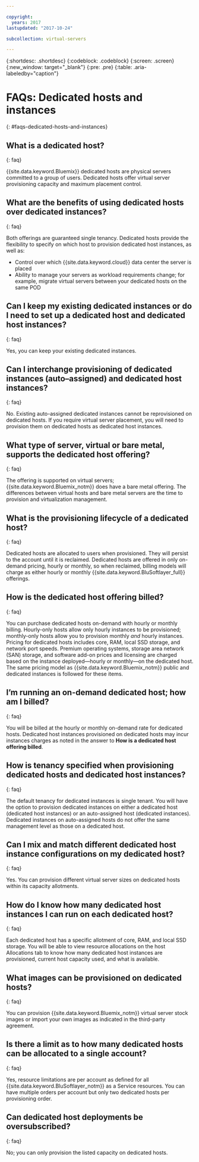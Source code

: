 ```yaml
---

copyright:
  years: 2017
lastupdated: "2017-10-24"

subcollection: virtual-servers

---
```


{:shortdesc: .shortdesc}
{:codeblock: .codeblock}
{:screen: .screen}
{:new_window: target="_blank"}
{:pre: .pre}
{:table: .aria-labeledby="caption"}


# FAQs: Dedicated hosts and instances
{: #faqs-dedicated-hosts-and-instances}

## What is a dedicated host?
{: faq}

{{site.data.keyword.Bluemix}} dedicated hosts are physical servers committed to a group of users. Dedicated hosts offer virtual server provisioning capacity and maximum placement control.

## What are the benefits of using dedicated hosts over dedicated instances?
{: faq}

Both offerings are guaranteed single tenancy. Dedicated hosts provide the flexibility to specify on which host to provision dedicated host instances, as well as:
   * Control over which {{site.data.keyword.cloud}} data center the server is placed
   * Ability to manage your servers as workload requirements change; for example, migrate virtual servers between your dedicated hosts on the same POD

## Can I keep my existing dedicated instances or do I need to set up a dedicated host and dedicated host instances?
{: faq}

Yes, you can keep your existing dedicated instances.

## Can I interchange provisioning of dedicated instances (auto–assigned) and dedicated host instances?
{: faq}

No. Existing auto-assigned dedicated instances cannot be reprovisioned on dedicated hosts. If you require virtual server placement, you will need to provision them on dedicated hosts as dedicated host instances.

## What type of server, virtual or bare metal, supports the dedicated host offering?
{: faq}

The offering is supported on virtual servers; {{site.data.keyword.Bluemix_notm}} does have a bare metal offering. The differences between virtual hosts and bare metal servers are the time to provision and virtualization management.

## What is the provisioning lifecycle of a dedicated host?
{: faq}

Dedicated hosts are allocated to users when provisioned. They will persist to the account until it is reclaimed. Dedicated hosts are offered in only on-demand pricing, hourly or monthly, so when reclaimed, billing models will charge as either hourly or monthly {{site.data.keyword.BluSoftlayer_full}} offerings.

## How is the dedicated host offering billed?
{: faq}

You can purchase dedicated hosts on-demand with hourly or monthly billing. Hourly-only hosts allow only hourly instances to be provisioned; monthly-only hosts allow you to provision monthly *and* hourly instances. Pricing for dedicated hosts includes core, RAM, local SSD storage, and network port speeds. Premium operating systems, storage area network (SAN) storage, and software add-on prices and licensing are charged based on the instance deployed—hourly or monthly—on the dedicated host. The same pricing model as {{site.data.keyword.Bluemix_notm}} public and dedicated instances is followed for these items.

## I’m running an on-demand dedicated host; how am I billed?
{: faq}

You will be billed at the hourly or monthly on-demand rate for dedicated hosts. Dedicated host instances provisioned on dedicated hosts may incur instances charges as noted in the answer to **How is a dedicated host offering billed**.

## How is tenancy specified when provisioning dedicated hosts and dedicated host instances?
{: faq}

The default tenancy for dedicated instances is single tenant. You will have the option to provision dedicated instances on either a dedicated host (dedicated host instances) or an auto-assigned host (dedicated instances). Dedicated instances on auto-assigned hosts do not offer the same management level as those on a dedicated host.

## Can I mix and match different dedicated host instance configurations on my dedicated host?
{: faq}

Yes. You can provision different virtual server sizes on dedicated hosts within its capacity allotments.

## How do I know how many dedicated host instances I can run on each dedicated host?
{: faq}

Each dedicated host has a specific allotment of core, RAM, and local SSD storage. You will be able to view resource allocations on the host Allocations tab to know how many dedicated host instances are provisioned, current host capacity used, and what is available.

## What images can be provisioned on dedicated hosts?
{: faq}

You can provision {{site.data.keyword.Bluemix_notm}} virtual server stock images or import your own images as indicated in the third-party agreement.

## Is there a limit as to how many dedicated hosts can be allocated to a single account?
{: faq}

Yes, resource limitations are per account as defined for all {{site.data.keyword.BluSoftlayer_notm}} as a Service resources. You can have multiple orders per account but only two dedicated hosts per provisioning order.

## Can dedicated host deployments be oversubscribed?
{: faq}

No; you can only provision the listed capacity on dedicated hosts.

